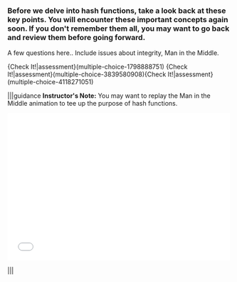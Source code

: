 
### Before we delve into hash functions, take a look back at these key points. You will encounter these important concepts again soon.  If you don't remember them all, you may want to go back and review them before going forward.

A few questions here..  Include issues about integrity, Man in the Middle.

{Check It!|assessment}(multiple-choice-1798888751)
{Check It!|assessment}(multiple-choice-3839580908){Check It!|assessment}(multiple-choice-4118271051)




|||guidance
**Instructor's Note:**
You may want to replay the Man in the Middle animation to tee up the purpose of hash functions.

<div>
  <iframe src="//player.vimeo.com/video/222887049" width="500" height="330" frameborder="0" webkitallowfullscreen mozallowfullscreen allowfullscreen></iframe>
</div>

|||
